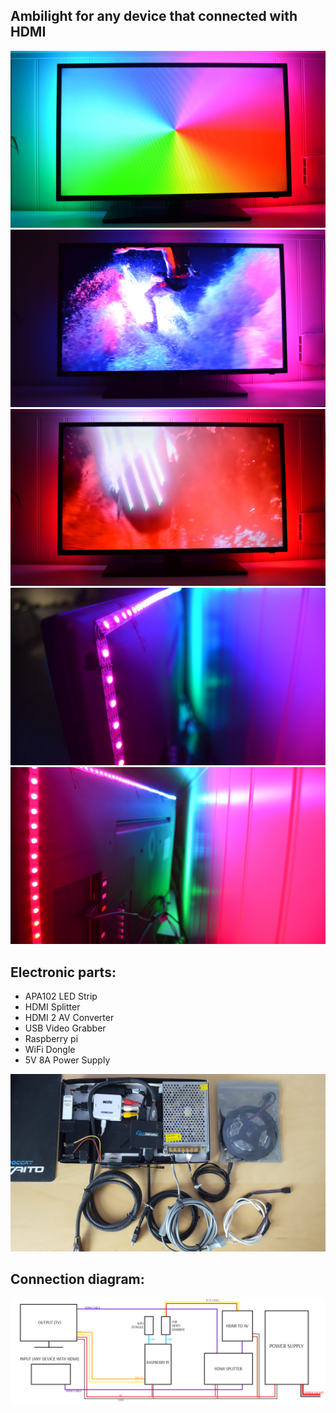 ## Ambilight for any device that connected with HDMI  
![img1](https://github.com/ArtiomBoo/RaspberryPi-ambilight/blob/master/images/1.jpg)
![img2](https://github.com/ArtiomBoo/RaspberryPi-ambilight/blob/master/images/2.jpg)
![img3](https://github.com/ArtiomBoo/RaspberryPi-ambilight/blob/master/images/3.jpg)
![img4](https://github.com/ArtiomBoo/RaspberryPi-ambilight/blob/master/images/4.jpg)
![img5](https://github.com/ArtiomBoo/RaspberryPi-ambilight/blob/master/images/5.jpg)

## Electronic parts:
- APA102 LED Strip
- HDMI Splitter
- HDMI 2 AV Converter
- USB Video Grabber
- Raspberry pi
- WiFi Dongle
- 5V 8A Power Supply

![img6](https://github.com/ArtiomBoo/RaspberryPi-ambilight/blob/master/images/20170318_112927.jpg)

## Connection diagram:
![img7](https://github.com/ArtiomBoo/RaspberryPi-ambilight/blob/master/images/connection%20diagram.png)
